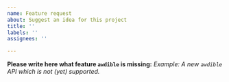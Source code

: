 ```yaml
---
name: Feature request
about: Suggest an idea for this project
title: ''
labels: ''
assignees: ''

---
```


**Please write here what feature `awdible` is missing:**
*Example: A new `awdible` API which is not (yet) supported.*
